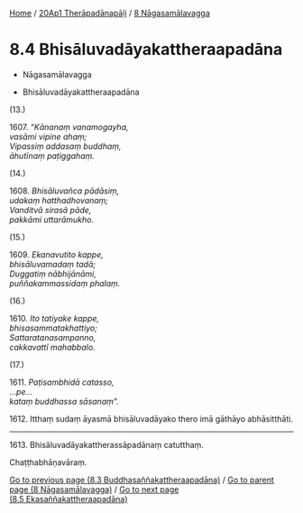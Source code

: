 
[Home](/) / [20Ap1 Therāpadānapāḷi](../../20Ap1.md) / [8 Nāgasamālavagga](../8.md)

# 8.4 Bhisāluvadāyakattheraapadāna

* Nāgasamālavagga

* Bhisāluvadāyakattheraapadāna

(13.)

1607\. _“Kānanaṃ vanamogayha,_  
_vasāmi vipine ahaṃ;_  
_Vipassiṃ addasaṃ buddhaṃ,_  
_āhutīnaṃ paṭiggahaṃ._  


(14.)

1608\. _Bhisāluvañca pādāsiṃ,_  
_udakaṃ hatthadhovanaṃ;_  
_Vanditvā sirasā pāde,_  
_pakkāmi uttarāmukho._  


(15.)

1609\. _Ekanavutito kappe,_  
_bhisāluvamadaṃ tadā;_  
_Duggatiṃ nābhijānāmi,_  
_puññakammassidaṃ phalaṃ._  


(16.)

1610\. _Ito tatiyake kappe,_  
_bhisasammatakhattiyo;_  
_Sattaratanasampanno,_  
_cakkavattī mahabbalo._  


(17.)

1611\. _Paṭisambhidā catasso,_  
_…pe…_  
_kataṃ buddhassa sāsanaṃ”._  


1612\. Itthaṃ sudaṃ āyasmā bhisāluvadāyako thero imā gāthāyo abhāsitthāti.

---

1613\. Bhisāluvadāyakattherassāpadānaṃ catutthaṃ.

  
Chaṭṭhabhāṇavāraṃ.



[Go to previous page (8.3 Buddhasaññakattheraapadāna)](8.3.md) / [Go to parent page (8 Nāgasamālavagga)](../8.md) / [Go to next page (8.5 Ekasaññakattheraapadāna)](8.5.md)



